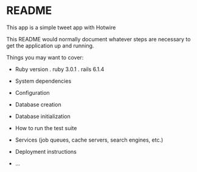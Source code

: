 # README

This app is a simple tweet app with Hotwire

This README would normally document whatever steps are necessary to get the
application up and running.

Things you may want to cover:

* Ruby version
. ruby 3.0.1
. rails 6.1.4

* System dependencies

* Configuration

* Database creation

* Database initialization

* How to run the test suite

* Services (job queues, cache servers, search engines, etc.)

* Deployment instructions

* ...

